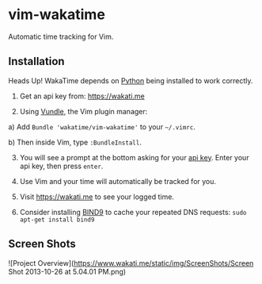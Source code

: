 vim-wakatime
============

Automatic time tracking for Vim.


Installation
------------

Heads Up! WakaTime depends on [Python](http://www.python.org/getit/) being installed to work correctly.

1. Get an api key from: https://wakati.me

2. Using [Vundle](https://github.com/gmarik/vundle), the Vim plugin manager:

  a) Add `Bundle 'wakatime/vim-wakatime'` to your `~/.vimrc`.

  b) Then inside Vim, type `:BundleInstall`.

3. You will see a prompt at the bottom asking for your [api key](https://www.wakati.me/#apikey). Enter your api key, then press `enter`.

4. Use Vim and your time will automatically be tracked for you.

5. Visit https://wakati.me to see your logged time.

6. Consider installing [BIND9](https://help.ubuntu.com/community/BIND9ServerHowto#Caching_Server_configuration) to cache your repeated DNS requests: `sudo apt-get install bind9`


Screen Shots
------------

![Project Overview](https://www.wakati.me/static/img/ScreenShots/Screen Shot 2013-10-26 at 5.04.01 PM.png)
